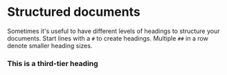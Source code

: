 # Structured documents
Sometimes it's useful to have different levels of headings to structure your
documents. Start lines with a `#` to create headings. Multiple `##` in a row
denote smaller heading sizes.
### This is a third-tier heading